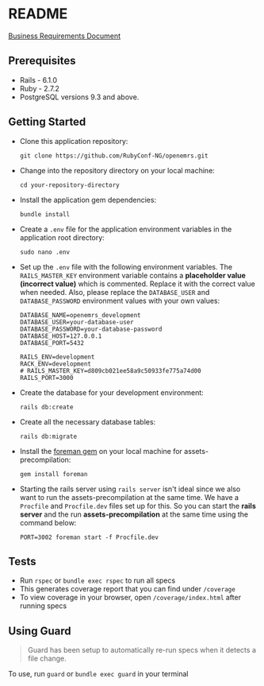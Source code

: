 # README

[Business Requirements Document](BRD.md)

## Prerequisites

* Rails - 6.1.0
* Ruby - 2.7.2
* PostgreSQL versions 9.3 and above.


## Getting Started

* Clone this application repository:

      git clone https://github.com/RubyConf-NG/openemrs.git

* Change into the repository directory on your local machine:

      cd your-repository-directory

* Install the application gem dependencies:

      bundle install

* Create a `.env` file for the application environment variables in the application root directory:

      sudo nano .env

* Set up the `.env` file with the following environment variables. The `RAILS_MASTER_KEY` environment variable contains a **placeholder value (incorrect value)** which is commented. Replace it with the correct value when needed. Also, please replace the `DATABASE_USER` and `DATABASE_PASSWORD` environment values with your own values:

      DATABASE_NAME=openemrs_development
      DATABASE_USER=your-database-user
      DATABASE_PASSWORD=your-database-password
      DATABASE_HOST=127.0.0.1
      DATABASE_PORT=5432

      RAILS_ENV=development
      RACK_ENV=development
      # RAILS_MASTER_KEY=d809cb021ee58a9c50933fe775a74d00
      RAILS_PORT=3000

* Create the database for your development environment:

      rails db:create

* Create all the necessary database tables:

      rails db:migrate

* Install the [foreman gem](https://rubygems.org/gems/foreman) on your local machine for assets-precompilation:

      gem install foreman

* Starting the rails server using `rails server` isn't ideal since we also want to run the assets-precompilation at the same time. We have a `Procfile` and `Procfile.dev` files set up for this. So you can start the **rails server** and the run **assets-precompilation** at the same time using the command below:

      PORT=3002 foreman start -f Procfile.dev

## Tests

* Run `rspec` or `bundle exec rspec` to run all specs
* This generates coverage report that you can find under `/coverage`
* To view coverage in your browser, open `/coverage/index.html` after running specs

## Using Guard

> Guard has been setup to automatically re-run specs when it detects a file change.

To use, run `guard` or `bundle exec guard` in your terminal
